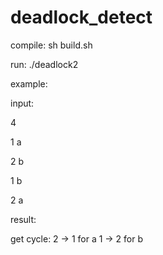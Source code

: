 # deadlock_detect

compile: sh build.sh

run: ./deadlock2

example:

input:

4

1 a

2 b

1 b

2 a

result:

get cycle: 2 -> 1 for a   1 -> 2 for b
